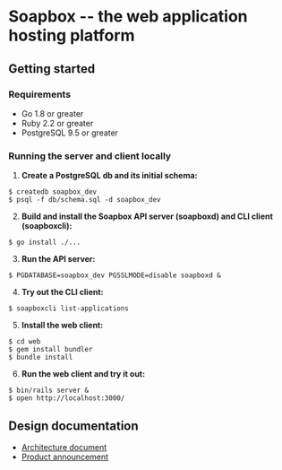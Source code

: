 # Soapbox -- the web application hosting platform

## Getting started

### Requirements

 - Go 1.8 or greater
 - Ruby 2.2 or greater
 - PostgreSQL 9.5 or greater

### Running the server and client locally

1. **Create a PostgreSQL db and its initial schema:**
``` shell
$ createdb soapbox_dev
$ psql -f db/schema.sql -d soapbox_dev
```

2. **Build and install the Soapbox API server (soapboxd) and CLI client (soapboxcli):**
``` shell
$ go install ./...
```

3. **Run the API server:**
``` shell
$ PGDATABASE=soapbox_dev PGSSLMODE=disable soapboxd &
```

4. **Try out the CLI client:**
``` shell
$ soapboxcli list-applications
```

5. **Install the web client:**
``` shell
$ cd web
$ gem install bundler
$ bundle install
```

6. **Run the web client and try it out:**
``` shell
$ bin/rails server &
$ open http://localhost:3000/
```

## Design documentation

 * [Architecture document](https://docs.google.com/document/d/1hArh6EGNfa23O1mPKVeq_OjfA4AiCBEvc-k07xsb4t4/edit#)
 * [Product announcement](https://docs.google.com/document/d/1njbQ0hTEHrA8kYHe-_N_0K-Z6lcyFU-taSI13bQPDPo/edit#heading=h.fcmb7lh1usjg)

